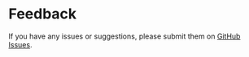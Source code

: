 # Feedback

If you have any issues or suggestions, please submit them on [GitHub Issues](https://github.com/hemengke1997/vscode-image-manager/issues).
